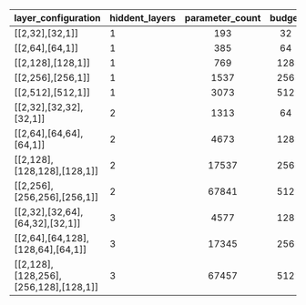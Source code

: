 <!--
 * @Author: Xiang Pan
 * @Date: 2022-03-07 01:26:58
 * @LastEditTime: 2022-03-07 04:00:15
 * @LastEditors: Xiang Pan
 * @Description: 
 * @FilePath: /HW2/4_1.md
 * @email: xiangpan@nyu.edu
-->
<!-- layer_sizes = [[2,32],[32,1]] # 32
two_group_list.append(layer_sizes)
layer_sizes = [[2,64],[64,1]] # 64
two_group_list.append(layer_sizes)
layer_sizes = [[2,128],[128,1]] # 128
two_group_list.append(layer_sizes)
layer_sizes = [[2,256],[256,1]] # 256
two_group_list.append(layer_sizes)
layer_sizes = [[2,512],[512,1]] # 512
two_group_list.append(layer_sizes)

# three groups
three_groups_list = []
layer_sizes = [[2,32],[32,32],[32,1]] # 64
three_groups_list.append(layer_sizes)
layer_sizes = [[2,64],[64,64],[64,1]] # 128
three_groups_list.append(layer_sizes)
layer_sizes = [[2,128],[128,128],[128,1]] # 256
three_groups_list.append(layer_sizes)
layer_sizes = [[2,256],[256,256],[256,1]] # 512
three_groups_list.append(layer_sizes)

# four groups
layer_sizes = [[2,32],[32,64],[64,32],[32,1]]       # 128
four_groups_list = [layer_sizes]
layer_sizes = [[2,64],[64,128],[128,64],[64,1]]     # 256
four_groups_list.append(layer_sizes)
layer_sizes = [[2,128],[128,256],[256,128],[128,1]] # 512
four_groups_list.append(layer_sizes) -->
    
| layer_configuration                   | hiddent_layers | parameter_count | budget | train_loss | test_loss | wall_time |
| :------------------------------------ | -------------- | :-------------: | :----: | :--------: | :-------: | :-------: |
| [[2,32],[32,1]]                       | 1              |       193       |   32   |  267.7139  | 259.7245  | 1259.5395 |
| [[2,64],[64,1]]                       | 1              |       385       |   64   |  277.1494  | 274.5094  | 1260.0662 |
| [[2,128],[128,1]]                     | 1              |       769       |  128   |  267.8294  | 274.4509  | 1257.8628 |
| [[2,256],[256,1]]                     | 1              |      1537       |  256   |  255.0403  | 244.4364  | 1255.8768 |
| [[2,512],[512,1]]                     | 1              |      3073       |  512   |  229.6892  | 217.06584 | 1273.1020 |
| [[2,32],[32,32],[32,1]]               | 2              |      1313       |   64   |  239.0541  | 234.8284  | 1212.5115 |
| [[2,64],[64,64],[64,1]]               | 2              |      4673       |  128   |  135.9276  |  99.5079  | 1212.4536 |
| [[2,128],[128,128],[128,1]]           | 2              |      17537      |  256   |  132.8704  | 103.7459  | 1221.9966 |
| [[2,256],[256,256],[256,1]]           | 2              |      67841      |  512   |  123.4739  |  97.7581  | 1220.2962 |
| [[2,32],[32,64],[64,32],[32,1]]       | 3              |      4577       |  128   |  114.766   |  80.8045  | 1130.7788 |
| [[2,64],[64,128],[128,64],[64,1]]     | 3              |      17345      |  256   |  89.7599   |  65.3549  | 1145.7208 |
| [[2,128],[128,256],[256,128],[128,1]] | 3              |      67457      |  512   |  80.8764   |  58.7546  | 1137.7851 |


<!-- hiddent_layers = [1, 1, 1, 1, 1, 2, 2, 2, 2, 3, 3, 3]
parameter_count = [193,385,769,1537,3073,1313,4673,17537,67841,4577,17345,67457]
budge = [32,64,128,256,512,64,128,256,512,128,256,512]
train_loss = [267.7139,277.1494,267.8294,255.0403,229.6892,239.0541,135.9276,132.8704,123.4739,114.766,89.7599,80.8764]
test_loss = [259.7245,274.5094,274.4509,244.4364,217.06584,234.8284,99.5079,103.7459,97.7581,80.8045,65.3549,58.7546]
wall_time = [1259.5395,1260.0662,1257.8628,1255.8768,1273.1020,1212.5115,1212.4536,1221.9966,1220.2962,1130.7788,1145.7208,1137.7851] -->